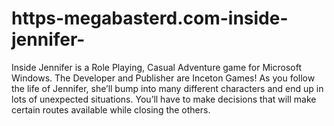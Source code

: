 # https-megabasterd.com-inside-jennifer-
Inside Jennifer is a Role Playing, Casual Adventure game for Microsoft Windows. The Developer and Publisher are Inceton Games! As you follow the life of Jennifer, she’ll bump into many different characters and end up in lots of unexpected situations. You’ll have to make decisions that will make certain routes available while closing the others.
